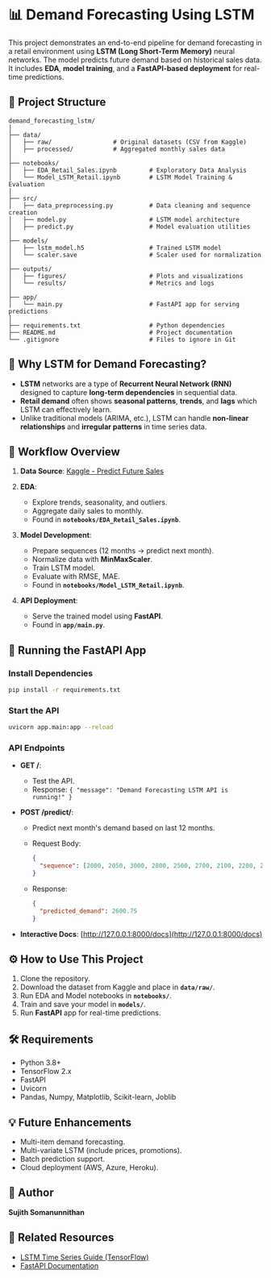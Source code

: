 
# 📊 Demand Forecasting Using LSTM

This project demonstrates an end-to-end pipeline for demand forecasting in a retail environment using **LSTM (Long Short-Term Memory)** neural networks. The model predicts future demand based on historical sales data. It includes **EDA**, **model training**, and a **FastAPI-based deployment** for real-time predictions.

## 📂 Project Structure

```
demand_forecasting_lstm/
│
├── data/
│   ├── raw/                 # Original datasets (CSV from Kaggle)
│   ├── processed/           # Aggregated monthly sales data
│
├── notebooks/
│   ├── EDA_Retail_Sales.ipynb         # Exploratory Data Analysis
│   └── Model_LSTM_Retail.ipynb        # LSTM Model Training & Evaluation
│
├── src/
│   ├── data_preprocessing.py          # Data cleaning and sequence creation
│   ├── model.py                       # LSTM model architecture
│   ├── predict.py                     # Model evaluation utilities
│
├── models/
│   ├── lstm_model.h5                  # Trained LSTM model
│   └── scaler.save                    # Scaler used for normalization
│
├── outputs/
│   ├── figures/                       # Plots and visualizations
│   └── results/                       # Metrics and logs
│
├── app/
│   └── main.py                        # FastAPI app for serving predictions
│
├── requirements.txt                   # Python dependencies
├── README.md                          # Project documentation
└── .gitignore                         # Files to ignore in Git
```

## 🧠 Why LSTM for Demand Forecasting?

- **LSTM** networks are a type of **Recurrent Neural Network (RNN)** designed to capture **long-term dependencies** in sequential data.
- **Retail demand** often shows **seasonal patterns**, **trends**, and **lags** which LSTM can effectively learn.
- Unlike traditional models (ARIMA, etc.), LSTM can handle **non-linear relationships** and **irregular patterns** in time series data.

## 📝 Workflow Overview

1. **Data Source**: [Kaggle - Predict Future Sales](https://www.kaggle.com/c/competitive-data-science-predict-future-sales)
2. **EDA**:
   - Explore trends, seasonality, and outliers.
   - Aggregate daily sales to monthly.
   - Found in **`notebooks/EDA_Retail_Sales.ipynb`**.

3. **Model Development**:
   - Prepare sequences (12 months → predict next month).
   - Normalize data with **MinMaxScaler**.
   - Train LSTM model.
   - Evaluate with RMSE, MAE.
   - Found in **`notebooks/Model_LSTM_Retail.ipynb`**.

4. **API Deployment**:
   - Serve the trained model using **FastAPI**.
   - Found in **`app/main.py`**.

## 🚀 Running the FastAPI App

### Install Dependencies

```bash
pip install -r requirements.txt
```

### Start the API

```bash
uvicorn app.main:app --reload
```

### API Endpoints

- **GET /**:
  - Test the API.
  - Response: `{ "message": "Demand Forecasting LSTM API is running!" }`

- **POST /predict/**:
  - Predict next month's demand based on last 12 months.
  - Request Body:

    ```json
    {
      "sequence": [2000, 2050, 3000, 2800, 2500, 2700, 2100, 2200, 2300, 2400, 2500, 2600]
    }
    ```

  - Response:

    ```json
    {
      "predicted_demand": 2600.75
    }
    ```

- **Interactive Docs**: [http://127.0.0.1:8000/docs](http://127.0.0.1:8000/docs)

## ⚙️ How to Use This Project

1. Clone the repository.
2. Download the dataset from Kaggle and place in **`data/raw/`**.
3. Run EDA and Model notebooks in **`notebooks/`**.
4. Train and save your model in **`models/`**.
5. Run **FastAPI** app for real-time predictions.

## 🛠️ Requirements

- Python 3.8+
- TensorFlow 2.x
- FastAPI
- Uvicorn
- Pandas, Numpy, Matplotlib, Scikit-learn, Joblib

## 💡 Future Enhancements

- Multi-item demand forecasting.
- Multi-variate LSTM (include prices, promotions).
- Batch prediction support.
- Cloud deployment (AWS, Azure, Heroku).

## 👤 Author

**Sujith Somanunnithan**

## 🔗 Related Resources

- [LSTM Time Series Guide (TensorFlow)](https://www.tensorflow.org/tutorials/structured_data/time_series)
- [FastAPI Documentation](https://fastapi.tiangolo.com/)
